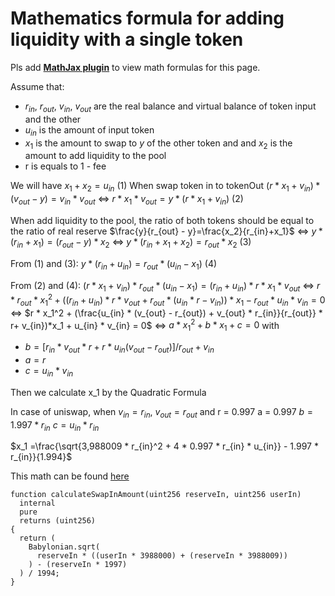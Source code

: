 # Mathematics formula for adding liquidity with a single token

Pls add **[MathJax plugin](https://chrome.google.com/webstore/detail/mathjax-plugin-for-github/ioemnmodlmafdkllaclgeombjnmnbima)** to view math formulas for this page.

Assume that:
- $r_{in}$, $r_{out}$, $v_{in}$, $v_{out}$ are the real balance and virtual balance of token input and the other
- $u_{in}$ is the amount of input token
- $x_1$ is the amount to swap to $y$ of the other token and and $x_2$ is the amount to add liquidity to the pool
- r is equals to 1 - fee

We will have
$x_1 + x_2 = u_{in}$  (1)
When swap token in to tokenOut
$(r * x_1 + v_{in})*(v_{out} - y) = v_{in} * v_{out}$
<=> $r * x_1 * v_{out}= y * (r * x_1 + v_{in})$ (2)

When add liquidity to the pool, the ratio of both tokens should be equal to the ratio of real reserve
$\frac{y}{r_{out} - y}=\frac{x_2}{r_{in}+x_1}$
<=> $y*(r_{in}+x_1) = (r_{out} - y) * x_2$
<=> $y*(r_{in}+x_1+x_2) = r_{out}*x_2$ (3)

From (1) and (3):
$y*(r_{in}+u_{in}) = r_{out} * (u_{in} - x_1)$ (4)

From (2) and (4):
$(r * x_1 + v_{in}) * r_{out} * (u_{in} - x_1)= (r_{in}+u_{in}) * r * x_1 * v_{out}$
<=> $r * r_{out} * x_1^2 + ((r_{in}+u_{in}) * r  * v_{out}  + r_{out} * (u_{in} * r - v_{in}))*x_1 - r_{out} * u_{in} * v_{in} = 0$
<=> $r * x_1^2 + (\frac{u_{in} * (v_{out} - r_{out}) + v_{out} * r_{in}}{r_{out}} * r+ v_{in})*x_1  + u_{in} * v_{in} = 0$
<=> $a * x_1^2 + b * x_1 + c =0$
with 
- $b = [r_{in} * v_{out} * r  + r * u_{in}(v_{out} - r_{out}) ] / r_{out} + v_{in}$
- $a = r$
- $c = u_{in} * v_{in}$

Then we calculate x_1 by the Quadratic Formula

In case of uniswap, when $v_{in}=r_{in}$, $v_{out}=r_{out}$ and r = 0.997
a = 0.997
$b = 1.997 * r_{in}$
$c=u_{in} * r_{in}$

$x_1 =\frac{\sqrt{3,988009 * r_{in}^2 + 4 * 0.997 * r_{in} * u_{in}} -  1.997 * r_{in}}{1.994}$ 

This math can be found [here](https://etherscan.io/address/0x6d9893fa101cd2b1f8d1a12de3189ff7b80fdc10#code#F3#L1)

```solidity=
function calculateSwapInAmount(uint256 reserveIn, uint256 userIn)
  internal
  pure
  returns (uint256)
{
  return (
    Babylonian.sqrt(
      reserveIn * ((userIn * 3988000) + (reserveIn * 3988009))
    ) - (reserveIn * 1997)
  ) / 1994;
}
```
